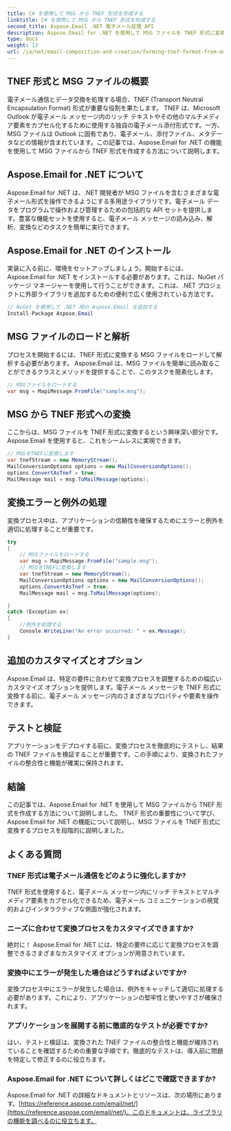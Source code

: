 ```yaml
---
title: C# を使用して MSG から TNEF 形式を形成する
linktitle: C# を使用して MSG から TNEF 形式を形成する
second_title: Aspose.Email .NET 電子メール処理 API
description: Aspose.Email for .NET を使用して MSG ファイルを TNEF 形式に変換する方法を学習します。豊富な電子メール コンテンツをシームレスに作成します。
type: docs
weight: 13
url: /ja/net/email-composition-and-creation/forming-tnef-format-from-msg-with-csharp/
---
```


##  TNEF 形式と MSG ファイルの概要

電子メール通信とデータ交換を処理する場合、TNEF (Transport Neutral Encapsulation Format) 形式が重要な役割を果たします。 TNEF は、Microsoft Outlook が電子メール メッセージ内のリッチ テキストやその他のマルチメディア要素をカプセル化するために使用する独自の電子メール添付形式です。一方、MSG ファイルは Outlook に固有であり、電子メール、添付ファイル、メタデータなどの情報が含まれています。この記事では、Aspose.Email for .NET の機能を使用して MSG ファイルから TNEF 形式を作成する方法について説明します。

##  Aspose.Email for .NET について

Aspose.Email for .NET は、.NET 開発者が MSG ファイルを含むさまざまな電子メール形式を操作できるようにする多用途ライブラリです。電子メール データをプログラムで操作および管理するための包括的な API セットを提供します。豊富な機能セットを使用すると、電子メール メッセージの読み込み、解析、変換などのタスクを簡単に実行できます。

##  Aspose.Email for .NET のインストール

実装に入る前に、環境をセットアップしましょう。開始するには、Aspose.Email for .NET をインストールする必要があります。これは、NuGet パッケージ マネージャーを使用して行うことができます。これは、.NET プロジェクトに外部ライブラリを追加するための便利で広く使用されている方法です。

```csharp
// NuGet を使用して .NET 用の Aspose.Email を追加する
Install-Package Aspose.Email
```

##  MSG ファイルのロードと解析

プロセスを開始するには、TNEF 形式に変換する MSG ファイルをロードして解析する必要があります。 Aspose.Email は、MSG ファイルを簡単に読み取ることができるクラスとメソッドを提供することで、このタスクを簡素化します。

```csharp
// MSGファイルをロードする
var msg = MapiMessage.FromFile("sample.msg");
```

##  MSG から TNEF 形式への変換

ここからは、MSG ファイルを TNEF 形式に変換するという興味深い部分です。 Aspose.Email を使用すると、これをシームレスに実現できます。

```csharp
// MSGをTNEFに変換します
var tnefStream = new MemoryStream();
MailConversionOptions options = new MailConversionOptions();
options.ConvertAsTnef = true;
MailMessage mail = msg.ToMailMessage(options);
```

##  変換エラーと例外の処理

変換プロセス中は、アプリケーションの信頼性を確保するためにエラーと例外を適切に処理することが重要です。

```csharp
try
{
	// MSGファイルをロードする
	var msg = MapiMessage.FromFile("sample.msg");
	// MSGをTNEFに変換します
	var tnefStream = new MemoryStream();
	MailConversionOptions options = new MailConversionOptions();
	options.ConvertAsTnef = true;
	MailMessage mail = msg.ToMailMessage(options);

}
catch (Exception ex)
{
    //例外を処理する
    Console.WriteLine("An error occurred: " + ex.Message);
}
```

##  追加のカスタマイズとオプション

Aspose.Email は、特定の要件に合わせて変換プロセスを調整するための幅広いカスタマイズ オプションを提供します。電子メール メッセージを TNEF 形式に変換する前に、電子メール メッセージ内のさまざまなプロパティや要素を操作できます。

##  テストと検証

アプリケーションをデプロイする前に、変換プロセスを徹底的にテストし、結果の TNEF ファイルを検証することが重要です。この手順により、変換されたファイルの整合性と機能が確実に保持されます。

##  結論

この記事では、Aspose.Email for .NET を使用して MSG ファイルから TNEF 形式を作成する方法について説明しました。 TNEF 形式の重要性について学び、Aspose.Email for .NET の機能について説明し、MSG ファイルを TNEF 形式に変換するプロセスを段階的に説明しました。

## よくある質問

### TNEF 形式は電子メール通信をどのように強化しますか?

TNEF 形式を使用すると、電子メール メッセージ内にリッチ テキストとマルチメディア要素をカプセル化できるため、電子メール コミュニケーションの視覚的およびインタラクティブな側面が強化されます。

### ニーズに合わせて変換プロセスをカスタマイズできますか?

絶対に！ Aspose.Email for .NET には、特定の要件に応じて変換プロセスを調整できるさまざまなカスタマイズ オプションが用意されています。

### 変換中にエラーが発生した場合はどうすればよいですか?

変換プロセス中にエラーが発生した場合は、例外をキャッチして適切に処理する必要があります。これにより、アプリケーションの堅牢性と使いやすさが確保されます。

### アプリケーションを展開する前に徹底的なテストが必要ですか?

はい、テストと検証は、変換された TNEF ファイルの整合性と機能が維持されていることを確認するための重要な手順です。徹底的なテストは、導入前に問題を特定して修正するのに役立ちます。

### Aspose.Email for .NET について詳しくはどこで確認できますか?

 Aspose.Email for .NET の詳細なドキュメントとリソースは、次の場所にあります。[https://reference.aspose.com/email/net/](https://reference.aspose.com/email/net/)。このドキュメントは、ライブラリの機能を調べるのに役立ちます。